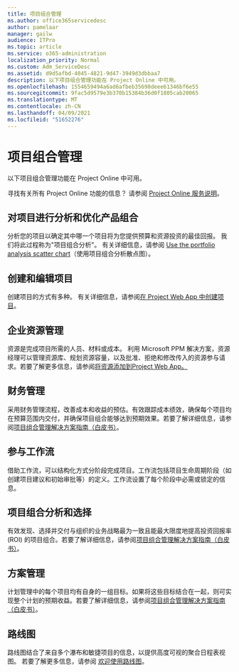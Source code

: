 ```yaml
---
title: 项目组合管理
ms.author: office365servicedesc
author: pamelaar
manager: gailw
audience: ITPro
ms.topic: article
ms.service: o365-administration
localization_priority: Normal
ms.custom: Adm_ServiceDesc
ms.assetid: d9d5afbd-4045-4821-9d47-3949d3dbbaa7
description: 以下项目组合管理功能在 Project Online 中可用。
ms.openlocfilehash: 1554659494a6ad6afbeb35690deee61346bf6e55
ms.sourcegitcommit: 9fac5d9579e3b370b15384b36d0f1805cab20065
ms.translationtype: MT
ms.contentlocale: zh-CN
ms.lasthandoff: 04/09/2021
ms.locfileid: "51652276"
---
```

# <a name="portfolio-management"></a>项目组合管理

以下项目组合管理功能在 Project Online 中可用。
  
寻找有关所有 Project Online 功能的信息？ 请参阅 [Project Online 服务说明](project-online-service-description.md)。
  
## <a name="analyze-projects-and-optimize-portfolio"></a>对项目进行分析和优化产品组合

分析您的项目以确定其中哪一个项目将为您提供预算和资源投资的最佳回报。 我们将此过程称为"项目组合分析"。 有关详细信息，请参阅 [Use the portfolio analysis scatter chart](https://go.microsoft.com/fwlink/?LinkID=823665&amp;clcid=0x409)（使用项目组合分析散点图）。
  
## <a name="create-and-edit-projects"></a>创建和编辑项目

创建项目的方式有多种。 有关详细信息，请参阅[在 Project Web App 中创建项目](https://go.microsoft.com/fwlink/?LinkID=746895&amp;clcid=0x409)。
  
## <a name="enterprise-resource-management"></a>企业资源管理

资源是完成项目所需的人员、材料或成本。 利用 Microsoft PPM 解决方案，资源经理可以管理资源库、规划资源容量，以及批准、拒绝和修改传入的资源参与请求。若要了解更多信息，请参阅[将资源添加到Project Web App。](https://go.microsoft.com/fwlink/p/?LinkId=271320)
  
## <a name="financial-management"></a>财务管理

采用财务管理流程，改善成本和收益的预估。有效跟踪成本绩效，确保每个项目均在预算范围内交付，并确保项目组合能够达到预期效果。若要了解详细信息，请参阅[项目组合管理解决方案指南（白皮书）](/project/project-server-2013-and-2016)。
  
## <a name="participate-in-workflow"></a>参与工作流

借助工作流，可以结构化方式分阶段完成项目。工作流包括项目生命周期阶段（如创建项目建议和初始审批等）的定义。工作流设置了每个阶段中必需或锁定的信息。
  
## <a name="portfolio-analytics-and-selection"></a>项目组合分析和选择

有效发现、选择并交付与组织的业务战略最为一致且能最大限度地提高投资回报率 (ROI) 的项目组合。若要了解详细信息，请参阅[项目组合管理解决方案指南（白皮书）](/project/project-server-2013-and-2016)。
  
## <a name="program-management"></a>方案管理

计划管理中的每个项目均有自身的一组目标。如果将这些目标结合在一起，则可实现整个计划的预期收益。若要了解详细信息，请参阅[项目组合管理解决方案指南（白皮书）](/project/project-server-2013-and-2016)。
  
## <a name="roadmap"></a>路线图

路线图结合了来自多个瀑布和敏捷项目的信息，以提供高度可视的聚合日程表视图。 若要了解更多信息，请参阅 [欢迎使用路线图](https://support.office.com/article/video-welcome-to-roadmap-57764149-51b8-468f-a50d-9ea6a4fd835a)。